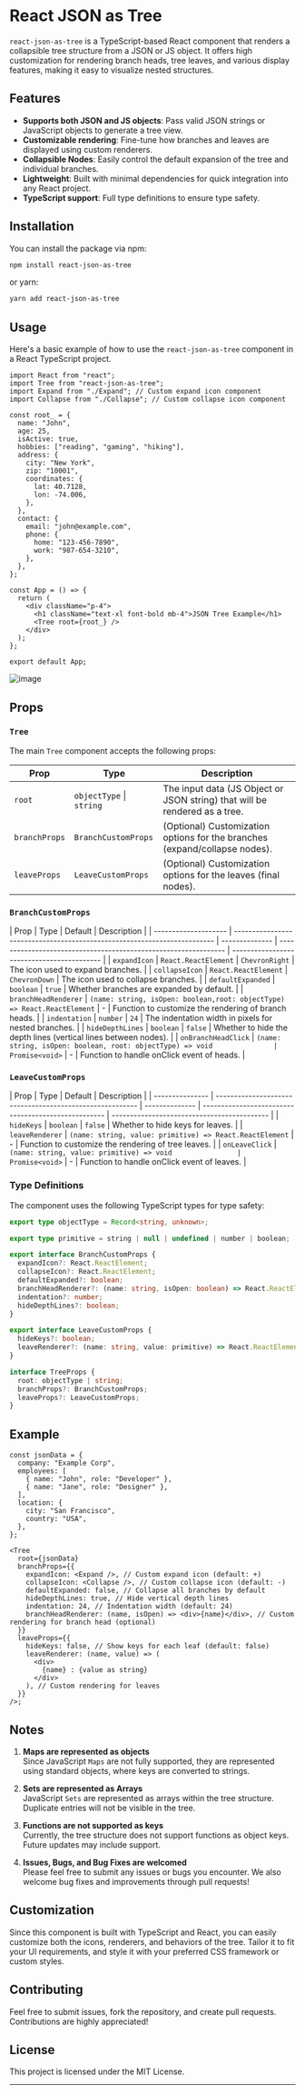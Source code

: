 # React JSON as Tree

`react-json-as-tree` is a TypeScript-based React component that renders a collapsible tree structure from a JSON or JS object. It offers high customization for rendering branch heads, tree leaves, and various display features, making it easy to visualize nested structures.

## Features

- **Supports both JSON and JS objects**: Pass valid JSON strings or JavaScript objects to generate a tree view.
- **Customizable rendering**: Fine-tune how branches and leaves are displayed using custom renderers.
- **Collapsible Nodes**: Easily control the default expansion of the tree and individual branches.
- **Lightweight**: Built with minimal dependencies for quick integration into any React project.
- **TypeScript support**: Full type definitions to ensure type safety.

## Installation

You can install the package via npm:

```bash
npm install react-json-as-tree
```

or yarn:

```bash
yarn add react-json-as-tree
```

## Usage

Here's a basic example of how to use the `react-json-as-tree` component in a React TypeScript project.

```tsx
import React from "react";
import Tree from "react-json-as-tree";
import Expand from "./Expand"; // Custom expand icon component
import Collapse from "./Collapse"; // Custom collapse icon component

const root_ = {
  name: "John",
  age: 25,
  isActive: true,
  hobbies: ["reading", "gaming", "hiking"],
  address: {
    city: "New York",
    zip: "10001",
    coordinates: {
      lat: 40.7128,
      lon: -74.006,
    },
  },
  contact: {
    email: "john@example.com",
    phone: {
      home: "123-456-7890",
      work: "987-654-3210",
    },
  },
};

const App = () => {
  return (
    <div className="p-4">
      <h1 className="text-xl font-bold mb-4">JSON Tree Example</h1>
      <Tree root={root_} />
    </div>
  );
};

export default App;
```

![image](https://github.com/user-attachments/assets/19f2cd33-f217-4c04-90fd-293981bfc05f)

## Props

### `Tree`

The main `Tree` component accepts the following props:

| Prop          | Type                     | Description                                                                |
| ------------- | ------------------------ | -------------------------------------------------------------------------- |
| `root`        | `objectType` \| `string` | The input data (JS Object or JSON string) that will be rendered as a tree. |
| `branchProps` | `BranchCustomProps`      | (Optional) Customization options for the branches (expand/collapse nodes). |
| `leaveProps`  | `LeaveCustomProps`       | (Optional) Customization options for the leaves (final nodes).             |

### `BranchCustomProps`

| Prop                 | Type                                                                     | Default        | Description                                                     |
| -------------------- | ------------------------------------------------------------------------ | -------------- | --------------------------------------------------------------- | ------------------------------------------ |
| `expandIcon`         | `React.ReactElement`                                                     | `ChevronRight` | The icon used to expand branches.                               |
| `collapseIcon`       | `React.ReactElement`                                                     | `ChevronDown`  | The icon used to collapse branches.                             |
| `defaultExpanded`    | `boolean`                                                                | `true`         | Whether branches are expanded by default.                       |
| `branchHeadRenderer` | `(name: string, isOpen: boolean,root: objectType) => React.ReactElement` | -              | Function to customize the rendering of branch heads.            |
| `indentation`        | `number`                                                                 | `24`           | The indentation width in pixels for nested branches.            |
| `hideDepthLines`     | `boolean`                                                                | `false`        | Whether to hide the depth lines (vertical lines between nodes). |
| `onBranchHeadClick`  | `(name: string, isOpen: boolean, root: objectType) => void               | Promise<void>` | -                                                               | Function to handle onClick event of heads. |

### `LeaveCustomProps`

| Prop            | Type                                                     | Default        | Description                                         |
| --------------- | -------------------------------------------------------- | -------------- | --------------------------------------------------- | ------------------------------------------- |
| `hideKeys`      | `boolean`                                                | `false`        | Whether to hide keys for leaves.                    |
| `leaveRenderer` | `(name: string, value: primitive) => React.ReactElement` | -              | Function to customize the rendering of tree leaves. |
| `onLeaveClick`  | `(name: string, value: primitive) => void                | Promise<void>` | -                                                   | Function to handle onClick event of leaves. |

### Type Definitions

The component uses the following TypeScript types for type safety:

```ts
export type objectType = Record<string, unknown>;

export type primitive = string | null | undefined | number | boolean;

export interface BranchCustomProps {
  expandIcon?: React.ReactElement;
  collapseIcon?: React.ReactElement;
  defaultExpanded?: boolean;
  branchHeadRenderer?: (name: string, isOpen: boolean) => React.ReactElement;
  indentation?: number;
  hideDepthLines?: boolean;
}

export interface LeaveCustomProps {
  hideKeys?: boolean;
  leaveRenderer?: (name: string, value: primitive) => React.ReactElement;
}

interface TreeProps {
  root: objectType | string;
  branchProps?: BranchCustomProps;
  leaveProps?: LeaveCustomProps;
}
```

## Example

```tsx
const jsonData = {
  company: "Example Corp",
  employees: [
    { name: "John", role: "Developer" },
    { name: "Jane", role: "Designer" },
  ],
  location: {
    city: "San Francisco",
    country: "USA",
  },
};

<Tree
  root={jsonData}
  branchProps={{
    expandIcon: <Expand />, // Custom expand icon (default: +)
    collapseIcon: <Collapse />, // Custom collapse icon (default: -)
    defaultExpanded: false, // Collapse all branches by default
    hideDepthLines: true, // Hide vertical depth lines
    indentation: 24, // Indentation width (default: 24)
    branchHeadRenderer: (name, isOpen) => <div>{name}</div>, // Custom rendering for branch head (optional)
  }}
  leaveProps={{
    hideKeys: false, // Show keys for each leaf (default: false)
    leaveRenderer: (name, value) => (
      <div>
        {name} : {value as string}
      </div>
    ), // Custom rendering for leaves
  }}
/>;
```

## Notes

1. **Maps are represented as objects**  
   Since JavaScript `Maps` are not fully supported, they are represented using standard objects, where keys are converted to strings.

2. **Sets are represented as Arrays**  
   JavaScript `Sets` are represented as arrays within the tree structure. Duplicate entries will not be visible in the tree.

3. **Functions are not supported as keys**  
   Currently, the tree structure does not support functions as object keys. Future updates may include support.

4. **Issues, Bugs, and Bug Fixes are welcomed**  
   Please feel free to submit any issues or bugs you encounter. We also welcome bug fixes and improvements through pull requests!

## Customization

Since this component is built with TypeScript and React, you can easily customize both the icons, renderers, and behaviors of the tree. Tailor it to fit your UI requirements, and style it with your preferred CSS framework or custom styles.

## Contributing

Feel free to submit issues, fork the repository, and create pull requests. Contributions are highly appreciated!

## License

This project is licensed under the MIT License.

---
